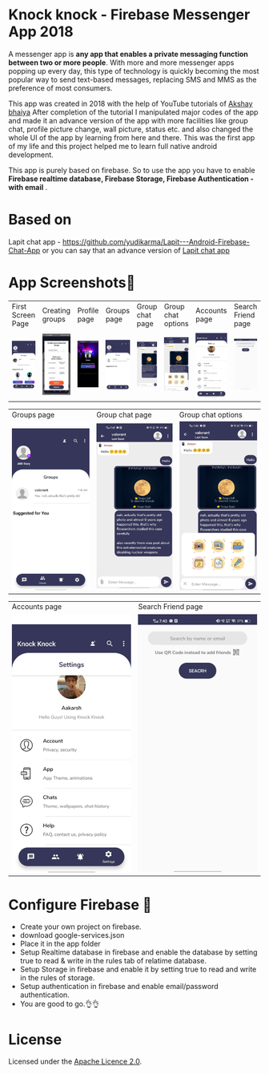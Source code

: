 # Knock knock - Firebase Messenger App 2018
A messenger app is **any app that enables a private messaging function between two or more people**. With more and more messenger apps popping up every day, this type of technology is quickly becoming the most popular way to send text-based messages, replacing SMS and MMS as the preference of most consumers.

This app was created in 2018 with the help of YouTube tutorials of [Akshay bhaiya](https://www.youtube.com/@TVACStudio/videos)
After completion of the tutorial I manipulated major codes of the app and made it an advance version of the app with more facilities like group chat, profile picture change, wall picture, status etc. and also changed the whole UI of the app by learning from here and there.
This was the first app of my life and this project helped me to learn full native android development.

This app is purely based on firebase. So to use the app you have to enable **Firebase realtime database, Firebase Storage, Firebase Authentication - with email** .

# Based on
Lapit chat app - https://github.com/yudikarma/Lapit---Android-Firebase-Chat-App
or you can say that an advance version of [Lapit chat app](https://github.com/yudikarma/Lapit---Android-Firebase-Chat-App)

# App Screenshots🎉


<table>
  <tr>
    <td>First Screen Page</td>
     <td>Creating groups</td>
     <td>Profile page</td>
    <td>Groups page</td>
    <td>Group chat page</td>
    <td>Group chat options</td>
    <td>Accounts page</td>
    <td>Search Friend page</td>
  </tr>
  <tr>
    <td><img src="images/image1.png" width="250"> </td>
    <td><img src="images/image2.jpg" width="250"> </td>
    <td><img src="images/image3.jpg" width="250"> </td>
    <td><img src="images/image4.jpg" width="250"> </td>
    <td><img src="images/image5.jpg" width="250"> </td>
    <td><img src="images/image6.jpg" width="250"> </td>
    <td><img src="images/image7.jpg" width="250"> </td>
    <td><img src="images/image8.jpg" width="250"> </td>
  </tr>
 </table>
 <table>
  <tr>
    <td>Groups page</td>
    <td>Group chat page</td>
    <td>Group chat options</td>
  </tr>
  <tr>
    <td><img src="images/image4.jpg" width="250"> </td>
    <td><img src="images/image5.jpg" width="250"> </td>
    <td><img src="images/image6.jpg" width="250"> </td>
  </tr>
 </table>
 
  <table>
  <tr>
    <td>Accounts page</td>
    <td>Search Friend page</td>
  </tr>
  <tr>
    <td><img src="images/image7.jpg" width="250"> </td>
    <td><img src="images/image8.jpg" width="250"> </td>
  </tr>
 </table>


# Configure Firebase 👀
- Create your own project on firebase. 
- download google-services.json 
- Place it in the app folder
- Setup Realtime database in firebase and enable the database by setting true to read & write in the rules tab of relatime database.
- Setup Storage in firebase and enable it by setting true to read and write in the rules of storage. 
- Setup authentication in firebase and enable email/password authentication.
- You are good to go.👌👌

# License
Licensed under the [Apache Licence 2.0](LICENSE).
